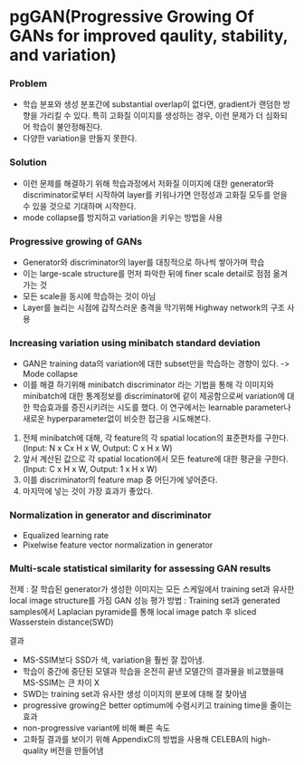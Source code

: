 # pgGAN(Progressive Growing Of GANs for improved qaulity, stability, and variation)

### Problem
- 학습 분포와 생성 분포간에 substantial overlap이 없다면, gradient가 랜덤한 방향을 가리킬 수 있다.
특히 고화질 이미지를 생성하는 경우, 이런 문제가 더 심화되어 학습이 불안정해진다.
- 다양한 variation을 만들지 못한다. 

### Solution
- 이런 문제를 해결하기 위해 학습과정에서 저화질 이미지에 대한 generator와 discriminator로부터 시작하여 layer를 키워나가면 
안정성과 고화질 모두를 얻을 수 있을 것으로 기대하며 시작한다.
- mode collapse를 방지하고 variation을 키우는 방법을 사용

### Progressive growing of GANs
- Generator와 discriminator의 layer를 대칭적으로 하나씩 쌓아가며 학습
- 이는 large-scale structure를 먼저 파악한 뒤에 finer scale detail로 점점 옮겨가는 것
- 모든 scale을 동시에 학습하는 것이 아님
- Layer를 늘리는 시점에 갑작스러운 충격을 막기위해 Highway network의 구조 사용

### Increasing variation using minibatch standard deviation
- GAN은 training data의 variation에 대한 subset만을 학습하는 경향이 있다. -> Mode collapse
- 이를 해결 하기위해  minibatch discriminator 라는 기법을 통해 
각 이미지와 minibatch에 대한 통계정보를 discriminator에 같이 제공함으로써 variation에 대한 학습효과를 증진시키려는 시도를 했다. 
이 연구에서는 learnable parameter나 새로운 hyperparameter없이 비슷한 접근을 시도해본다.

1. 전체 minibatch에 대해, 각 feature의 각 spatial location의 표준편차를 구한다. (Input: N x Cx H x W, Output: C x H x W)
2. 앞서 계산된 값으로 각 spatial location에서 모든 feature에 대한 평균을 구한다. (Input: C x H x W, Output: 1 x H x W)
3. 이를 discriminator의 feature map 중 어딘가에 넣어준다. 
4. 마지막에 넣는 것이 가장 효과가 좋았다. 


### Normalization in generator and discriminator
- Equalized learning rate
- Pixelwise feature vector normalization in generator

### Multi-scale statistical similarity for assessing GAN results
전제 : 잘 학습된 generator가 생성한 이미지는 모든 스케일에서 training set과 유사한
local image structure를 가짐
GAN 성능 평가 방법 : Training set과 generated samples에서 Laplacian pyramide를 통해 local image patch 후 sliced Wasserstein distance(SWD)


결과
- MS-SSIM보다 SSD가 색, variation을 훨씬 잘 잡아냄. 
- 학습이 중간에 중단된 모델과 학습을 온전히 끝낸 모델간의 결과물을 비교했을때 MS-SSIM는 큰 차이 X 
- SWD는 training set과 유사한 생성 이미지의 분포에 대해 잘 찾아냄
- progressive growing은 better optimum에 수렴시키고 training time을 줄이는 효과
- non-progressive variant에 비해 빠른 속도
- 고화질 결과를 보이기 위해 AppendixC의 방법을 사용해 CELEBA의 high-quality 버전을 만들어냄

